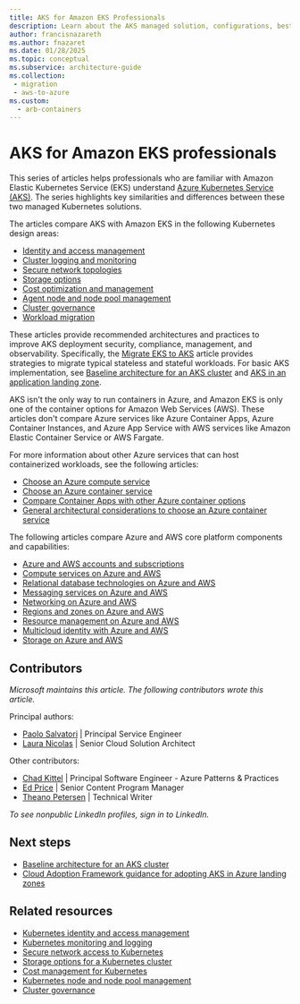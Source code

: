 ```yaml
---
title: AKS for Amazon EKS Professionals
description: Learn about the AKS managed solution, configurations, best practices, and similarities and differences compared to Amazon EKS.
author: francisnazareth
ms.author: fnazaret
ms.date: 01/28/2025
ms.topic: conceptual
ms.subservice: architecture-guide
ms.collection: 
 - migration
 - aws-to-azure
ms.custom:
  - arb-containers
---
```


# AKS for Amazon EKS professionals

This series of articles helps professionals who are familiar with Amazon Elastic Kubernetes Service (EKS) understand [Azure Kubernetes Service (AKS)](/azure/aks/intro-kubernetes). The series highlights key similarities and differences between these two managed Kubernetes solutions.

The articles compare AKS with Amazon EKS in the following Kubernetes design areas:

- [Identity and access management](workload-identity.md)
- [Cluster logging and monitoring](monitoring.md)
- [Secure network topologies](private-clusters.md)
- [Storage options](storage.md)
- [Cost optimization and management](cost-management.md)
- [Agent node and node pool management](node-pools.md)
- [Cluster governance](governance.md)
- [Workload migration](migrate.md)

These articles provide recommended architectures and practices to improve AKS deployment security, compliance, management, and observability. Specifically, the [Migrate EKS to AKS](migrate.md) article provides strategies to migrate typical stateless and stateful workloads. For basic AKS implementation, see [Baseline architecture for an AKS cluster](/azure/architecture/reference-architectures/containers/aks/secure-baseline-aks) and [AKS in an application landing zone](/azure/cloud-adoption-framework/scenarios/app-platform/aks/landing-zone-accelerator).

AKS isn't the only way to run containers in Azure, and Amazon EKS is only one of the container options for Amazon Web Services (AWS). These articles don't compare Azure services like Azure Container Apps, Azure Container Instances, and Azure App Service with AWS services like Amazon Elastic Container Service or AWS Fargate.

For more information about other Azure services that can host containerized workloads, see the following articles:

- [Choose an Azure compute service](../../guide/technology-choices/compute-decision-tree.md)
- [Choose an Azure container service](../../guide/choose-azure-container-service.md)
- [Compare Container Apps with other Azure container options](/azure/container-apps/compare-options)
- [General architectural considerations to choose an Azure container service](../../guide/container-service-general-considerations.md)

The following articles compare Azure and AWS core platform components and capabilities:

- [Azure and AWS accounts and subscriptions](../accounts.md)
- [Compute services on Azure and AWS](../compute.md)
- [Relational database technologies on Azure and AWS](../databases.md)
- [Messaging services on Azure and AWS](../messaging.md)
- [Networking on Azure and AWS](../networking.md)
- [Regions and zones on Azure and AWS](../regions-zones.md)
- [Resource management on Azure and AWS](../resources.md)
- [Multicloud identity with Azure and AWS](../security-identity.md)
- [Storage on Azure and AWS](../storage.md)

## Contributors

*Microsoft maintains this article. The following contributors wrote this article.*

Principal authors:

- [Paolo Salvatori](https://www.linkedin.com/in/paolo-salvatori/) | Principal Service Engineer
- [Laura Nicolas](https://www.linkedin.com/in/lauranicolasd/) | Senior Cloud Solution Architect

Other contributors:

- [Chad Kittel](https://www.linkedin.com/in/chadkittel/) | Principal Software Engineer - Azure Patterns & Practices
- [Ed Price](https://www.linkedin.com/in/priceed/) | Senior Content Program Manager
- [Theano Petersen](https://www.linkedin.com/in/theanop/) | Technical Writer

*To see nonpublic LinkedIn profiles, sign in to LinkedIn.*

## Next steps

- [Baseline architecture for an AKS cluster](../../reference-architectures/containers/aks/secure-baseline-aks.yml)
- [Cloud Adoption Framework guidance for adopting AKS in Azure landing zones](/azure/cloud-adoption-framework/scenarios/app-platform/aks/landing-zone-accelerator)

## Related resources

- [Kubernetes identity and access management](workload-identity.md)
- [Kubernetes monitoring and logging](monitoring.md)
- [Secure network access to Kubernetes](private-clusters.md)
- [Storage options for a Kubernetes cluster](storage.md)
- [Cost management for Kubernetes](cost-management.md)
- [Kubernetes node and node pool management](node-pools.md)
- [Cluster governance](governance.md)
